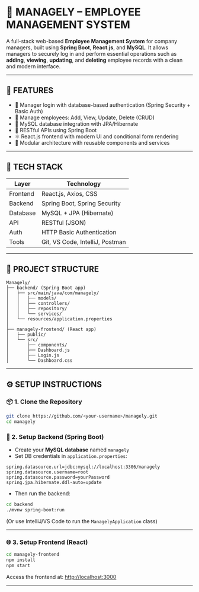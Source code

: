 # 💼 MANAGELY – EMPLOYEE MANAGEMENT SYSTEM

A full-stack web-based **Employee Management System** for company managers, built using **Spring Boot**, **React.js**, and **MySQL**. It allows managers to securely log in and perform essential operations such as **adding**, **viewing**, **updating**, and **deleting** employee records with a clean and modern interface.

---

## 🚀 FEATURES

- 🔐 Manager login with database-based authentication (Spring Security + Basic Auth)
- 👥 Manage employees: Add, View, Update, Delete (CRUD)
- 💾 MySQL database integration with JPA/Hibernate
- 📡 RESTful APIs using Spring Boot
- ⚛️ React.js frontend with modern UI and conditional form rendering
- 🧠 Modular architecture with reusable components and services

---

## 🧰 TECH STACK

| Layer       | Technology              |
|------------|--------------------------|
| Frontend    | React.js, Axios, CSS     |
| Backend     | Spring Boot, Spring Security |
| Database    | MySQL + JPA (Hibernate)  |
| API         | RESTful (JSON)           |
| Auth        | HTTP Basic Authentication |
| Tools       | Git, VS Code, IntelliJ, Postman |

---

## 📁 PROJECT STRUCTURE

```
Managely/
├── backend/ (Spring Boot app)
│   ├── src/main/java/com/managely/
│   │   ├── models/
│   │   ├── controllers/
│   │   ├── repository/
│   │   └── services/
│   └── resources/application.properties
│
├── managely-frontend/ (React app)
│   ├── public/
│   └── src/
│       ├── components/
│       ├── Dashboard.js
│       ├── Login.js
│       └── Dashboard.css
```

---

## ⚙️ SETUP INSTRUCTIONS

### 📦 1. Clone the Repository

```bash
git clone https://github.com/<your-username>/managely.git
cd managely
```

### 🔧 2. Setup Backend (Spring Boot)

- Create your **MySQL database** named `managely`
- Set DB credentials in `application.properties`:

```properties
spring.datasource.url=jdbc:mysql://localhost:3306/managely
spring.datasource.username=root
spring.datasource.password=yourPassword
spring.jpa.hibernate.ddl-auto=update
```

- Then run the backend:

```bash
cd backend
./mvnw spring-boot:run
```

(Or use IntelliJ/VS Code to run the `ManagelyApplication` class)

---

### 🌐 3. Setup Frontend (React)

```bash
cd managely-frontend
npm install
npm start
```

Access the frontend at: [http://localhost:3000](http://localhost:3000)

---
